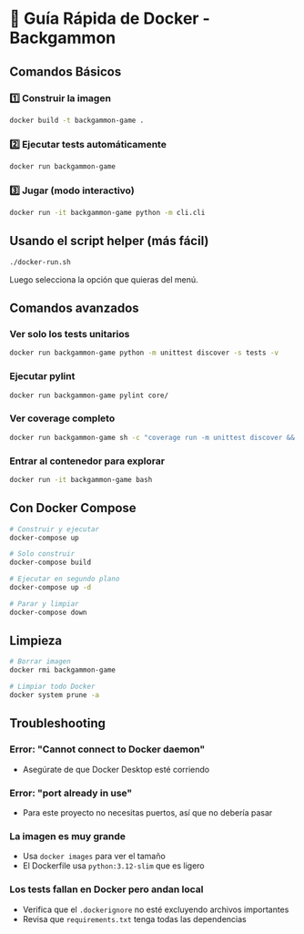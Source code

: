 # 🐳 Guía Rápida de Docker - Backgammon

## Comandos Básicos

### 1️⃣ Construir la imagen
```bash
docker build -t backgammon-game .
```

### 2️⃣ Ejecutar tests automáticamente
```bash
docker run backgammon-game
```

### 3️⃣ Jugar (modo interactivo)
```bash
docker run -it backgammon-game python -m cli.cli
```

## Usando el script helper (más fácil)

```bash
./docker-run.sh
```

Luego selecciona la opción que quieras del menú.

## Comandos avanzados

### Ver solo los tests unitarios
```bash
docker run backgammon-game python -m unittest discover -s tests -v
```

### Ejecutar pylint
```bash
docker run backgammon-game pylint core/
```

### Ver coverage completo
```bash
docker run backgammon-game sh -c "coverage run -m unittest discover && coverage report -m"
```

### Entrar al contenedor para explorar
```bash
docker run -it backgammon-game bash
```

## Con Docker Compose

```bash
# Construir y ejecutar
docker-compose up

# Solo construir
docker-compose build

# Ejecutar en segundo plano
docker-compose up -d

# Parar y limpiar
docker-compose down
```

## Limpieza

```bash
# Borrar imagen
docker rmi backgammon-game

# Limpiar todo Docker
docker system prune -a
```

## Troubleshooting

### Error: "Cannot connect to Docker daemon"
- Asegúrate de que Docker Desktop esté corriendo

### Error: "port already in use"
- Para este proyecto no necesitas puertos, así que no debería pasar

### La imagen es muy grande
- Usa `docker images` para ver el tamaño
- El Dockerfile usa `python:3.12-slim` que es ligero

### Los tests fallan en Docker pero andan local
- Verifica que el `.dockerignore` no esté excluyendo archivos importantes
- Revisa que `requirements.txt` tenga todas las dependencias
